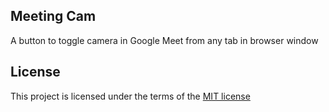 ##  Meeting Cam
A button to toggle camera in Google Meet from any tab in browser window

## License
This project is licensed under the terms of the [MIT license](LICENSE.md)
